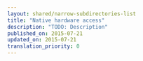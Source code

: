 ```yaml
---
layout: shared/narrow-subdirectories-list
title: "Native hardware access"
description: "TODO: Description"
published_on: 2015-07-21
updated_on: 2015-07-21
translation_priority: 0
---
```



